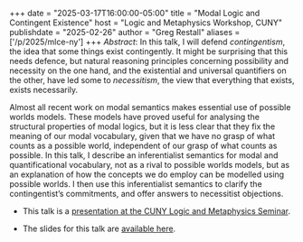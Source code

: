 +++
date = "2025-03-17T16:00:00-05:00"
title = "Modal Logic and Contingent Existence"
host = "Logic and Metaphysics Workshop, CUNY"
publishdate = "2025-02-26"
author = "Greg Restall"
aliases = ['/p/2025/mlce-ny']
+++
*Abstract*: 
In this talk, I will defend *contingentism*, the idea that some things exist
contingently. It might be surprising that this needs defence, but natural
reasoning principles concerning possibility and necessity on the one hand, and
the existential and universal quantifiers on the other, have led some to
_necessitism_, the view that everything that exists, exists necessarily.

Almost all recent work on modal semantics makes essential use of possible
worlds models. These models have proved useful for analysing the structural
properties of modal logics, but it is less clear that they fix the meaning of
our modal vocabulary, given that we have no grasp of what counts as a possible
world, independent of our grasp of what counts as possible. In this talk, I
describe an  inferentialist semantics for modal and quantificational
vocabulary, not as a rival to possible worlds models, but as an explanation of
how the concepts we do employ can be modelled using possible worlds. I then use
this inferentialist semantics to clarify the contingentist’s commitments, and
offer answers to necessitist objections.


* This talk is a [presentation at the CUNY Logic and Metaphysics Seminar](https://logic.commons.gc.cuny.edu/2025/02/24/modal-logic-and-contingent-existence-greg-restall/).

* The slides for this talk are [available here](https://www.icloud.com/iclouddrive/0c86DywXlPCAU_xxDot10CpXQ#mlce-cuny).


